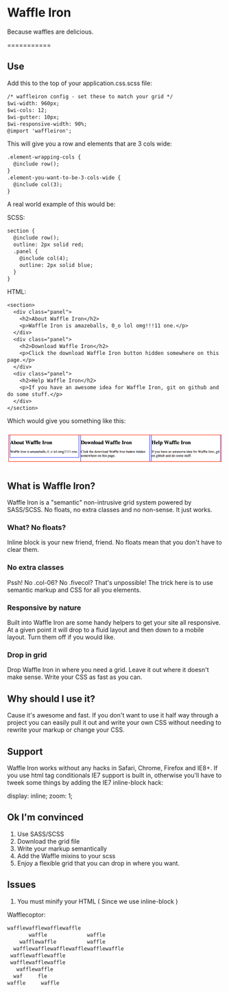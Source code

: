 # Waffle Iron
Because waffles are delicious.

===========

## Use


Add this to the top of your application.css.scss file:


    /* waffleiron config - set these to match your grid */
    $wi-width: 960px;
    $wi-cols: 12;
    $wi-gutter: 10px;
    $wi-responsive-width: 90%;
    @import 'waffleiron';



This will give you a row and elements that are 3 cols wide:

    .element-wrapping-cols {
      @include row();
    }
    .element-you-want-to-be-3-cols-wide {
      @include col(3);
    }


A real world example of this would be:

SCSS:

    section {
      @include row();
      outline: 2px solid red;
      .panel {
        @include col(4);
        outline: 2px solid blue;
      }
    }
HTML:

    <section>
      <div class="panel">
        <h2>About Waffle Iron</h2>
        <p>Waffle Iron is amazeballs, 0_o lol omg!!!11 one.</p>
      </div>
      <div class="panel">
        <h2>Download Waffle Iron</h2>
        <p>Click the download Waffle Iron button hidden somewhere on this page.</p>
      </div>
      <div class="panel">
        <h2>Help Waffle Iron</h2>
        <p>If you have an awesome idea for Waffle Iron, git on github and do some stuff.</p>
      </div>
    </section>

Which would give you something like this: 

![demo](https://github.com/ajaswa/waffleiron/raw/master/demo/demo.png)


## What is Waffle Iron?
Waffle Iron is a "semantic" non-intrusive grid system powered by SASS/SCSS. No floats, no extra classes and no non-sense. It just works.



### What? No floats?
Inline block is your new friend, friend. No floats mean that you don't have to clear them.
### No extra classes
Pssh! No .col-06? No .fivecol? That's unpossible!
The trick here is to use semantic markup and CSS for all you elements.

### Responsive by nature
Built into Waffle Iron are some handy helpers to get your site all responsive. At a given point it will drop to a fluid layout and then down to a mobile layout. Turn them off if you would like.

### Drop in grid
Drop Waffle Iron in where you need a grid. Leave it out where it doesn't make sense. Write your CSS as fast as you can.

## Why should I use it?
Cause it's awesome and fast. If you don't want to use it half way through a project you can easily pull it out and write your own CSS without needing to rewrite your markup or change your CSS.

## Support
Waffle Iron works without any hacks in Safari, Chrome, Firefox and IE8+. If you use html tag conditionals IE7 support is built in, otherwise you'll have to tweek some things by adding the IE7 inline-block hack:

  display: inline;
  zoom: 1;

## Ok I'm convinced
1. Use SASS/SCSS
2. Download the grid file
3. Write your markup semantically
4. Add the Waffle mixins to your scss
5. Enjoy a flexible grid that you can drop in where you want.

## Issues
1. You must minify your HTML ( Since we use inline-block )

Wafflecoptor:

    wafflewafflewafflewaffle
           waffle             waffle
        wafflewaffle          waffle
      wafflewafflewafflewafflewafflewaffle
     wafflewafflewaffle
     wafflewafflewaffle
       wafflewaffle
      waf     fle
    waffle     waffle
